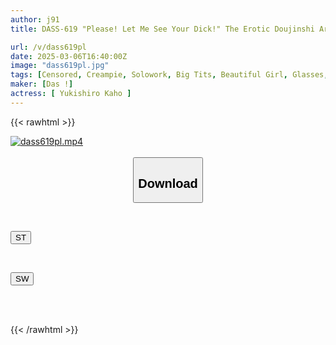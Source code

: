 ```yaml
---
author: j91
title: DASS-619 "Please! Let Me See Your Dick!" The Erotic Doujinshi Artist Next Door Makes Me Fully Erect With Her Fair Skinned, Soft, Big Breasts For Her New Book. Yukishiro Ichiho

url: /v/dass619pl
date: 2025-03-06T16:40:00Z
image: "dass619pl.jpg"
tags: [Censored, Creampie, Solowork, Big Tits, Beautiful Girl, Glasses, Otaku	]
maker: [Das !]
actress: [ Yukishiro Kaho ]
---
```



{{< rawhtml >}}

<div class="video" data-videoid="ydpkrbovbdteyJ">
    <a href="javascript:;">
        <img src="/v/dass619pl/dass619pl.jpg" width="WIDTH" height="HEIGHT" alt="dass619pl.mp4" loading="lazy">
    </a>
</div>

<script type="text/javascript" src="https://j91.asia/asset/on-demand-st.js"></script>

<br>
  <link rel="stylesheet" href="https://j91.asia/asset/bs5.css">
  
  <center>
  <button class="btn btn-primary" type="button" data-bs-toggle="collapse" data-bs-target=".multi-collapse" aria-expanded="false" aria-controls="multiCollapseExample1 multiCollapseExample2"><h2>Download</h2></button></center>
</p>
<div class="row">
  <div class="col">
    <div class="collapse multi-collapse" id="multiCollapseExample1">
      <div class="card card-body">
	      	      <br>
<div class="buttons">  
<p><a href="/v/dass619pl/st.html" target="_blank"><button class="btn-hover color-3"><i class="fa fa-download"></i> ST</button></a></p></div>
    </div>
  </div>
</div>
  <div class="col">
    <div class="collapse multi-collapse" id="multiCollapseExample2">
      <div class="card card-body">
	      <br>
<div class="buttons">
<p><a href="/v/dass619pl/sw.html" target="_blank"><button class="btn-hover color-2"><i class="fa fa-download"></i> SW</button></a></p></div>
<br><br>
      </div>
    </div>
  </div>
</div>

{{< /rawhtml >}}